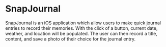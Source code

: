 # SnapJournal
SnapJournal is an iOS application which allow users to make quick journal entries to record their memories. With the click of a button, current date, weather, and location will be populated. The user can then record a title, content, and save a photo of their choice for the journal entry.
